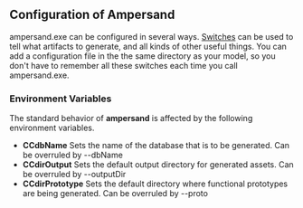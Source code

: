 ## Configuration of Ampersand  
ampersand.exe can be configured in several ways. [Switches](switches.md) can be used to tell what artifacts to generate, and all kinds of other useful things. You can add a configuration file in the the same directory as your model, so you don't have to remember all these switches each time you call ampersand.exe. 

### Environment Variables
The standard behavior of **ampersand** is affected by the following environment variables.
* **CCdbName**  Sets the name of the database that is to be generated. Can be overruled by --dbName
* **CCdirOutput** Sets the default output directory for generated assets. Can be overruled by --outputDir 
* **CCdirPrototype** Sets the default directory where functional prototypes are being generated. Can be overruled by --proto

